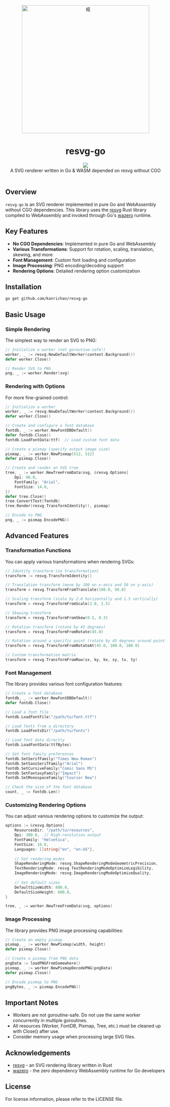 <div align="center">
  <img src=".github/hua_nobg_512.gif" alt="椛" width = "400">
  <br>

  <h1>resvg-go</h1>
  <img src="https://counter.seku.su/cmoe?name=resvgo&theme=r34" /><br>
  A SVG renderer written in Go & WASM depended on resvg without CGO<br><br>
  
</div>

## Overview

`resvg-go` is an SVG renderer implemented in pure Go and WebAssembly without CGO dependencies. This library uses the [resvg](https://github.com/RazrFalcon/resvg) Rust library compiled to WebAssembly and invoked through Go's [wazero](https://github.com/tetratelabs/wazero) runtime.

## Key Features

- **No CGO Dependencies**: Implemented in pure Go and WebAssembly
- **Various Transformations**: Support for rotation, scaling, translation, skewing, and more
- **Font Management**: Custom font loading and configuration
- **Image Processing**: PNG encoding/decoding support
- **Rendering Options**: Detailed rendering option customization

## Installation

```bash
go get github.com/kanrichan/resvg-go
```

## Basic Usage

### Simple Rendering

The simplest way to render an SVG to PNG:

```go
// Initialize a worker (not goroutine-safe!)
worker, _ := resvg.NewDefaultWorker(context.Background())
defer worker.Close()

// Render SVG to PNG
png, _ := worker.Render(svg)
```

### Rendering with Options

For more fine-grained control:

```go
// Initialize a worker
worker, _ := resvg.NewDefaultWorker(context.Background())
defer worker.Close()

// Create and configure a font database
fontdb, _ := worker.NewFontDBDefault()
defer fontdb.Close()
fontdb.LoadFontData(ttf)  // Load custom font data

// Create a pixmap (specify output image size)
pixmap, _ := worker.NewPixmap(512, 512)
defer pixmap.Close()

// Create and render an SVG tree
tree, _ := worker.NewTreeFromData(svg, &resvg.Options{
    Dpi: 96.0,
    FontFamily: "Arial",
    FontSize: 14.0,
})
defer tree.Close()
tree.ConvertText(fontdb)
tree.Render(resvg.TransformIdentity(), pixmap)

// Encode to PNG
png, _ := pixmap.EncodePNG()
```

## Advanced Features

### Transformation Functions

You can apply various transformations when rendering SVGs:

```go
// Identity transform (no transformation)
transform := resvg.TransformIdentity()

// Translation transform (move by 100 on x-axis and 50 on y-axis)
transform = resvg.TransformFromTranslate(100.0, 50.0)

// Scaling transform (scale by 2.0 horizontally and 1.5 vertically)
transform = resvg.TransformFromScale(2.0, 1.5)

// Skewing transform
transform = resvg.TransformFromSkew(0.5, 0.3)

// Rotation transform (rotate by 45 degrees)
transform = resvg.TransformFromRotate(45.0)

// Rotation around a specific point (rotate by 45 degrees around point x:100, y:100)
transform = resvg.TransformFromRotateAt(45.0, 100.0, 100.0)

// Custom transformation matrix
transform = resvg.TransformFromRow(sx, ky, kx, sy, tx, ty)
```

### Font Management

The library provides various font configuration features:

```go
// Create a font database
fontdb, _ := worker.NewFontDBDefault()
defer fontdb.Close()

// Load a font file
fontdb.LoadFontFile("/path/to/font.ttf")

// Load fonts from a directory
fontdb.LoadFontsDir("/path/to/fonts")

// Load font data directly
fontdb.LoadFontData(ttfBytes)

// Set font family preferences
fontdb.SetSerifFamily("Times New Roman")
fontdb.SetSansSerifFamily("Arial")
fontdb.SetCursiveFamily("Comic Sans MS")
fontdb.SetFantasyFamily("Impact")
fontdb.SetMonospaceFamily("Courier New")

// Check the size of the font database
count, _ := fontdb.Len()
```

### Customizing Rendering Options

You can adjust various rendering options to customize the output:

```go
options := &resvg.Options{
    ResourcesDir: "/path/to/resources",
    Dpi: 300.0,  // High-resolution output
    FontFamily: "Helvetica",
    FontSize: 16.0,
    Languages: []string{"en", "en-US"},
    
    // Set rendering modes
    ShapeRenderingMode: resvg.ShapeRenderingModeGeometricPrecision,
    TextRenderingMode: resvg.TextRenderingModeOptimizeLegibility,
    ImageRenderingMode: resvg.ImageRenderingModeOptimizeQuality,
    
    // Set default sizes
    DefaultSizeWidth: 800.0,
    DefaultSizeHeight: 600.0,
}

tree, _ := worker.NewTreeFromData(svg, options)
```

### Image Processing

The library provides PNG image processing capabilities:

```go
// Create an empty pixmap
pixmap, _ := worker.NewPixmap(width, height)
defer pixmap.Close()

// Create a pixmap from PNG data
pngData := loadPNGFromSomewhere()
pixmap, _ := worker.NewPixmapDecodePNG(pngData)
defer pixmap.Close()

// Encode pixmap to PNG
pngBytes, _ := pixmap.EncodePNG()
```

## Important Notes

- Workers are not goroutine-safe. Do not use the same worker concurrently in multiple goroutines.
- All resources (Worker, FontDB, Pixmap, Tree, etc.) must be cleaned up with Close() after use.
- Consider memory usage when processing large SVG files.

## Acknowledgements

- [resvg](https://github.com/RazrFalcon/resvg) - an SVG rendering library written in Rust
- [wazero](https://github.com/tetratelabs/wazero) - the zero dependency WebAssembly runtime for Go developers

## License

For license information, please refer to the LICENSE file.
